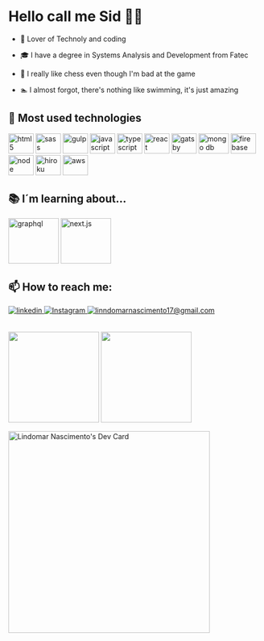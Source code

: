 # Hello call me Sid 🦥🤖

- 💖 Lover of Technoly and coding

- 🎓 I have a degree in Systems Analysis and Development from Fatec

- 🐴 I really like chess even though I'm bad at the game

- 🏊‍ I almost forgot, there's nothing like swimming, it's just amazing


## 🔭 Most used technologies

<div>
    <img aling="bottom" alt="html5" width="50px" height="40px" src="https://cdn.jsdelivr.net/gh/devicons/devicon/icons/html5/html5-plain-wordmark.svg"></img>
    <img aling="bottom" alt="sass" width="50px" height="40px" src="https://cdn.jsdelivr.net/gh/devicons/devicon/icons/sass/sass-original.svg"></img>
    <img aling="bottom" alt="gulp" width="50px" height="40px" src="https://cdn.jsdelivr.net/gh/devicons/devicon/icons/gulp/gulp-plain.svg"></img>
    <img aling="bottom" alt="javascript" width="50px" height="40px" src="https://cdn.jsdelivr.net/gh/devicons/devicon/icons/javascript/javascript-original.svg"></img>
    <img aling="bottom" alt="typescript" width="50px" height="40px" src="https://cdn.jsdelivr.net/gh/devicons/devicon/icons/typescript/typescript-original.svg"></img>
    <img aling="bottom" alt="react" width="50px" height="40px" src="https://cdn.jsdelivr.net/gh/devicons/devicon/icons/react/react-original-wordmark.svg"></img>
    <img aling="bottom" alt="gatsby" width="50px" height="40px" src="https://cdn.jsdelivr.net/gh/devicons/devicon/icons/gatsby/gatsby-plain-wordmark.svg"></img>
    <img aling="bottom" alt="mongo db" width="60px" height="40px" src="https://cdn.jsdelivr.net/gh/devicons/devicon/icons/mongodb/mongodb-plain-wordmark.svg"></img>
    <img aling="bottom" alt="firebase" width="50px" height="40px" src="https://cdn.jsdelivr.net/gh/devicons/devicon/icons/firebase/firebase-plain-wordmark.svg"></img>
    <img aling="bottom" alt="node" width="50px" height="40px" src="https://cdn.jsdelivr.net/gh/devicons/devicon/icons/nodejs/nodejs-plain-wordmark.svg"></img>
    <img aling="bottom" alt="hiroku"width="50px" height="40px" src="https://cdn.jsdelivr.net/gh/devicons/devicon/icons/heroku/heroku-plain-wordmark.svg"></img>
    <img aling="bottom" alt="aws" width="50px" height="40px" src="https://cdn.jsdelivr.net/gh/devicons/devicon/icons/amazonwebservices/amazonwebservices-plain-wordmark.svg"></img>
 </div>

## 📚 I´m learning about...

<div>
   <img aling="bottom" alt="graphql" width="100px" height="90px" src="https://cdn.jsdelivr.net/gh/devicons/devicon/icons/graphql/graphql-plain-wordmark.svg"></img>
    <img aling="bottom" alt="next.js" width="100px" height="90px" src="https://camo.githubusercontent.com/0a924388bd6b79748978b48e33005a91c213d9a0fa304406c4c8c406b80e1e71/68747470733a2f2f7865737175652e726f636b6574736561742e6465762f706c6174666f726d2f746563682f6e6578746a732e737667"></img>
</div>

## 📫 How to reach me:

<div>
  <a href="https://www.linkedin.com/in/lindomar-nascimento-82b316133/">
    <img alt="linkedin" src="https://img.shields.io/badge/LinkedIn-0077B5?style=for-the-badge&logo=linkedin&logoColor=white"></img>
  </a>
  <a href="https://www.instagram.com/lindosid/">
    <img alt="Instagram" src="https://img.shields.io/badge/Instagram-E4405F?style=for-the-badge&logo=instagram&logoColor=white"></img>
  </a>
  <a href="mailto:linndomarnascimento17@gmail.com?subject=Olá">
    <img alt="linndomarnascimento17@gmail.com" src="https://img.shields.io/badge/Gmail-D14836?style=for-the-badge&logo=gmail&logoColor=white"></img>
  </a>
</div>

 </br>
 </br>

<div>
  <img height=180em 
       src="https://github-readme-stats.vercel.app/api?username=lindomarnascimento&show_icons=true&theme=panda&include_all_commits=true&count_private=true&border_radius=10px"></img>
  <img height=180em 
       src="https://github-readme-stats.vercel.app/api/top-langs/?username=lindomarNascimento&layout=compact&langs_count=7&theme=panda&border_radius=10px"></img>
</div>

<a href="https://app.daily.dev/hagnasid"><img src="https://api.daily.dev/devcards/e3243aec47c14a20862d50e684a84244.png?r=4cr" width="400" alt="Lindomar Nascimento's Dev Card"/></a>
